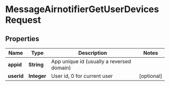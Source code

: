 

# MessageAirnotifierGetUserDevicesRequest


## Properties

| Name | Type | Description | Notes |
|------------ | ------------- | ------------- | -------------|
|**appid** | **String** | App unique id (usually a reversed domain) |  |
|**userid** | **Integer** | User id, 0 for current user |  [optional] |



